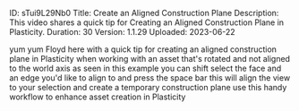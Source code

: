 ID: sTui9L29Nb0
Title: Create an Aligned Construction Plane
Description: This video shares a quick tip for Creating an Aligned Construction Plane in Plasticity.
Duration: 30
Version: 1.1.29
Uploaded: 2023-06-22

yum yum
Floyd here with a quick tip for creating
an aligned construction plane in
Plasticity when working with an asset
that's rotated and not aligned to the
world axis as seen in this example you
can shift select the face and an edge
you'd like to align to and press the
space bar this will align the view to
your selection and create a temporary
construction plane use this handy
workflow to enhance asset creation in Plasticity
